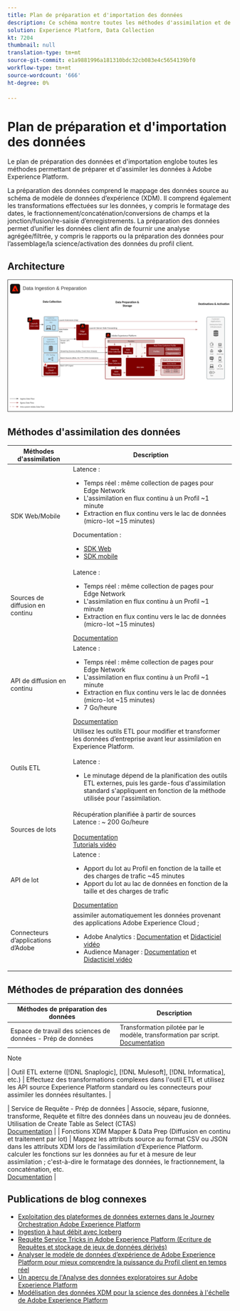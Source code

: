 ```yaml
---
title: Plan de préparation et d'importation des données
description: Ce schéma montre toutes les méthodes d'assimilation et de préparation des données à Adobe Experience Platform.
solution: Experience Platform, Data Collection
kt: 7204
thumbnail: null
translation-type: tm+mt
source-git-commit: e1a9881996a181310bdc32cb083e4c5654139bf0
workflow-type: tm+mt
source-wordcount: '666'
ht-degree: 0%

---
```



# Plan de préparation et d&#39;importation des données

Le plan de préparation des données et d&#39;importation englobe toutes les méthodes permettant de préparer et d&#39;assimiler les données à Adobe Experience Platform.

La préparation des données comprend le mappage des données source au schéma de modèle de données d’expérience (XDM). Il comprend également les transformations effectuées sur les données, y compris le formatage des dates, le fractionnement/concaténation/conversions de champs et la jonction/fusion/re-saisie d’enregistrements. La préparation des données permet d’unifier les données client afin de fournir une analyse agrégée/filtrée, y compris le rapports ou la préparation des données pour l’assemblage/la science/activation des données du profil client.

## Architecture

<img src="assets/dataingest.svg" alt="Architecture de référence pour le plan directeur de préparation des données et d'importation" style="border:1px solid #4a4a4a" />

## Méthodes d&#39;assimilation des données

| Méthodes d&#39;assimilation | Description |
|------------------------------|-----------------------------------------------------------------------------------------------------------------------------------------------------------------------------------------------------------------------------------------------------------------------------------------------------------------------------------------------------------------------------------------------------------------------------------------|
| SDK Web/Mobile | Latence :<ul><li>Temps réel : même collection de pages pour Edge Network</li><li>L&#39;assimilation en flux continu à un Profil ~1 minute</li><li>Extraction en flux continu vers le lac de données (micro-lot ~15 minutes)</ul>Documentation : <ul><li>[SDK Web](https://experienceleague.corp.adobe.com/docs/web-sdk.html)</li><li>[SDK mobile](https://experienceleague.adobe.com/docs/mobile.html?lang=en)</li></ul> |
| Sources de diffusion en continu | Latence :<ul><li>Temps réel : même collection de pages pour Edge Network</li><li>L&#39;assimilation en flux continu à un Profil ~1 minute</li><li>Extraction en flux continu vers le lac de données (micro-lot ~15 minutes)</li></ul>[Documentation](https://experienceleague.adobe.com/docs/experience-platform/sources/home.html?lang=en#connectors) |
| API de diffusion en continu | Latence :<ul><li>Temps réel : même collection de pages pour Edge Network</li><li>L&#39;assimilation en flux continu à un Profil ~1 minute</li><li>Extraction en flux continu vers le lac de données (micro-lot ~15 minutes)</li><li>7 Go/heure</li></ul>[Documentation](https://experienceleague.adobe.com/docs/experience-platform/ingestion/streaming/overview.html?lang=en#what-can-you-do-with-streaming-ingestion%3F) |
| Outils ETL | Utilisez les outils ETL pour modifier et transformer les données d’entreprise avant leur assimilation en Experience Platform.<br><br>Latence :<ul><li>Le minutage dépend de la planification des outils ETL externes, puis les garde-fous d&#39;assimilation standard s&#39;appliquent en fonction de la méthode utilisée pour l&#39;assimilation.</li></ul> |
| Sources de lots | Récupération planifiée à partir de sources<br>Latence : ~ 200 Go/heure<br><br>[Documentation](https://experienceleague.adobe.com/docs/experience-platform/sources/home.html?lang=en#connectors)<br>[Tutorials vidéo](https://experienceleague.adobe.com/docs/platform-learn/tutorials/sources/overview.html) |
| API de lot | Latence :<ul><li>Apport du lot au Profil en fonction de la taille et des charges de trafic ~45 minutes</li><li>Apport du lot au lac de données en fonction de la taille et des charges de trafic</li></ul>[Documentation](https://experienceleague.adobe.com/docs/experience-platform/ingestion/batch/overview.html?lang=en#batch) |
| Connecteurs d’applications d’Adobe | assimiler automatiquement les données provenant des applications Adobe Experience Cloud ;<ul><li>Adobe Analytics : [Documentation](https://experienceleague.adobe.com/docs/experience-platform/sources/connectors/adobe-applications/analytics.html?lang=en#connectors) et [Didacticiel vidéo](https://experienceleague.adobe.com/docs/platform-learn/tutorials/sources/ingest-data-from-adobe-analytics.html)</li><li>Audience Manager : [Documentation](https://experienceleague.adobe.com/docs/experience-platform/sources/connectors/adobe-applications/audience-manager.html?lang=en#connectors) et [Didacticiel vidéo](https://experienceleague.adobe.com/docs/platform-learn/tutorials/sources/ingest-data-from-aam.html)</li></ul> |


## Méthodes de préparation des données

| Méthodes de préparation des données | Description |
|------------------------------------------------------------|------------------------------------------------------------------------------------------------------------------------------------------------------------------------------------------------------------------------------------------------------------------------------------------------|
| Espace de travail des sciences de données - Prép de données | Transformation pilotée par le modèle, transformation par script.<br>[Documentation](https://experienceleague.adobe.com/docs/experience-platform/data-science-workspace/home.html?lang=en) |
>[!NOTE]
>
>| Outil ETL externe ([!DNL Snaplogic], [!DNL Mulesoft], [!DNL Informatica], etc.) | Effectuez des transformations complexes dans l&#39;outil ETL et utilisez les API source Experience Platform standard ou les connecteurs pour assimiler les données résultantes.                                                                                                                                                               |

| Service de Requête - Prép de données                                  | Associe, sépare, fusionne, transforme, Requête et filtre des données dans un nouveau jeu de données. Utilisation de Create Table as Select (CTAS) <br>[Documentation](https://experienceleague.adobe.com/docs/experience-platform/query/home.html?lang=en#sql)                                                                       |
| Fonctions XDM Mapper &amp; Data Prep (Diffusion en continu et traitement par lot)     | Mappez les attributs source au format CSV ou JSON dans les attributs XDM lors de l’assimilation d’Experience Platform.<br>calculer les fonctions sur les données au fur et à mesure de leur assimilation ; c&#39;est-à-dire le formatage des données, le fractionnement, la concaténation, etc.<br>[Documentation](https://experienceleague.adobe.com/docs/experience-platform/data-prep/home.html?lang=en) |

## Publications de blog connexes

* [Exploitation des plateformes de données externes dans le Journey Orchestration Adobe Experience Platform](https://medium.com/adobetech/leveraging-external-data-platforms-in-adobe-experience-platform-journey-orchestration-54fc6134fe17?source=your_stories_page-------------------------------------)
* [Ingestion à haut débit avec Iceberg](https://medium.com/adobetech/high-throughput-ingestion-with-iceberg-ccf7877a413f?source=your_stories_page-------------------------------------)
* [Requête Service Tricks in Adobe Experience Platform (Ecriture de Requêtes et stockage de jeux de données dérivés)](https://medium.com/adobetech/query-service-tricks-in-adobe-experience-platform-writing-queries-and-storing-derived-datasets-eaee0d6d683e?source=your_stories_page-------------------------------------)
* [Analyser le modèle de données d’expérience de Adobe Experience Platform pour mieux comprendre la puissance du Profil client en temps réel](https://medium.com/adobetech/digging-into-adobe-experience-platforms-experience-data-model-to-more-fully-understand-the-power-3e109271e04f?source=your_stories_page-------------------------------------)
* [Un aperçu de l&#39;Analyse des données exploratoires sur Adobe Experience Platform](https://medium.com/adobetech/an-introductory-look-at-exploratory-data-analysis-on-adobe-experience-platform-1bfce7501d9a?source=your_stories_page-------------------------------------)
* [Modélisation des données XDM pour la science des données à l&#39;échelle de Adobe Experience Platform](https://medium.com/adobetech/modeling-xdm-data-for-data-science-at-scale-on-adobe-experience-platform-222bb2a6dbf7?source=your_stories_page-------------------------------------)

